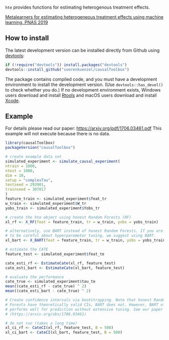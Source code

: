 `hte` provides functions for estimating heterogenous treatment effects.

[Metalearners for estimating heterogeneous treatment effects using machine learning. PNAS 2019](https://www.pnas.org/content/116/10/4156)

## How to install

The latest development version can be installed directly from Github using [devtools](https://github.com/hadley/devtools):

```R
if (!require("devtools")) install.packages("devtools")
devtools::install_github("soerenkuenzel/causalToolbox")
```

The package contains compiled code, and you must have a development environment to install the development version. (Use `devtools::has_devel()` to check whether you do.) If no development environment exists, Windows users download and install [Rtools](https://cran.r-project.org/bin/windows/Rtools/) and macOS users download and install [Xcode](https://itunes.apple.com/us/app/xcode/id497799835).


## Example

For details please read our paper: https://arxiv.org/pdf/1706.03461.pdf
This example will not execute because there is no data.

```R
library(causalToolbox)
packageVersion("causalToolbox")

# create example data set
simulated_experiment <- simulate_causal_experiment(
ntrain = 1000,
ntest = 1000,
dim = 10,
setup = "complexTau",
testseed = 293901,
trainseed = 307017
)
feature_train <- simulated_experiment$feat_tr
w_train <- simulated_experiment$W_tr
yobs_train <- simulated_experiment$Yobs_tr

# create the hte object using honest Random Forests (RF)
xl_rf <- X_RF(feat = feature_train, tr = w_train, yobs = yobs_train)

# alternatively, use BART instead of honest Random Forests. If you are not going
# to be careful about hyperparemeter tuning, we suggest using BART.
xl_bart <- X_BART(feat = feature_train, tr = w_train, yobs = yobs_train)

# estimate the CATE
feature_test <- simulated_experiment$feat_te

cate_esti_rf <- EstimateCate(xl_rf, feature_test)
cate_esti_bart <- EstimateCate(xl_bart, feature_test)

# evaluate the performance
cate_true <- simulated_experiment$tau_te
mean((cate_esti_rf - cate_true) ^ 2)
mean((cate_esti_bart - cate_true) ^ 2)

# Create confidence intervals via bootstrapping. Note that honest Random
# Forests have theoretically valid CIs, BART does not. However, BART often
# performs well for prediction without extensive tuning. See our paper
# (https://arxiv.org/abs/1706.03461)

# do not run (takes a long time)
xl_ci_rf <- CateCI(xl_rf, feature_test, B = 500)
xl_ci_bart <- CateCI(xl_bart, feature_test, B = 500)
```

